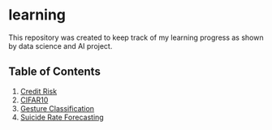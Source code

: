 # learning

This repository was created to keep track of my learning progress as shown by data science and AI project.

## Table of Contents

1. [Credit Risk](credit%20risk)
2. [CIFAR10](/CIFAR10)
3. [Gesture Classification](/gesture%20classification)
4. [Suicide Rate Forecasting](/forecast)
